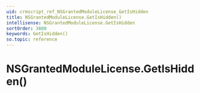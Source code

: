 ```yaml
---
uid: crmscript_ref_NSGrantedModuleLicense_GetIsHidden
title: NSGrantedModuleLicense.GetIsHidden()
intellisense: NSGrantedModuleLicense.GetIsHidden
sortOrder: 3880
keywords: GetIsHidden()
so.topic: reference
---
```


# NSGrantedModuleLicense.GetIsHidden()

